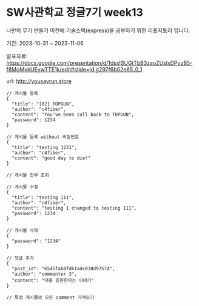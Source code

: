 # SW사관학교 정글7기 week13

나만의 무기 만들기 이전에 기술스택(express)을 공부하기 위한 리포지토리 입니다.

기간: 2023-10-31 ~ 2023-11-06

발표자료: https://docs.google.com/presentation/d/1dsxlSUGtTbB3zaoZUslxDPyzB5-f8MoMvkUEywTTE1k/edit#slide=id.g297f6b02e65_0_1

url: http://yousayrun.store



```
// 게시물 등록
{
  "title": "[02] TOPGUN",
  "author": "c4fiber",
  "content": "You've been call back to TOPGUN",
  "password": 1234
}

// 게시물 등록 without 비밀번호
{
  "title": "testing 1231",
  "author": "c4fiber",
  "content": "good day to die!"
}

// 게시물 전부 조회

// 게시물 수정
{
  "title": "testing 111",
  "author": "c4fiber",
  "content": "testing 1 changed to testing 111",
  "password": 1234
}

// 게시물 삭제
{
  "password": "1234"
}

// 댓글 추가
{
  "post_id": "6545fab8fdb1adc038d97574",
  "author": "commenter 3",
  "content": "대충 응원한다는 이야기"
}

// 특정 게시물의 모든 comment 가져오기



```

